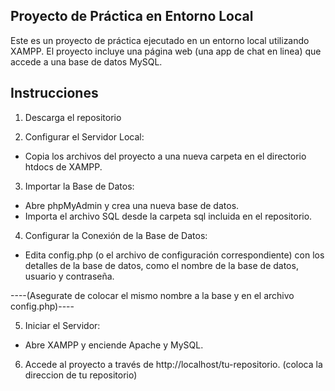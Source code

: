 ## Proyecto de Práctica en Entorno Local

Este es un proyecto de práctica ejecutado en un entorno local utilizando XAMPP.
El proyecto incluye una página web (una app de chat en linea) que accede a una base de datos MySQL.

## Instrucciones

1) Descarga el repositorio

2) Configurar el Servidor Local:
- Copia los archivos del proyecto a una nueva carpeta en el directorio htdocs de XAMPP.

3) Importar la Base de Datos:

- Abre phpMyAdmin y crea una nueva base de datos.
- Importa el archivo SQL desde la carpeta sql incluida en el repositorio.

4) Configurar la Conexión de la Base de Datos:

- Edita config.php (o el archivo de configuración correspondiente) con los detalles de la base de datos, como el nombre de la base de datos, usuario y contraseña.
  
----(Asegurate de colocar el mismo nombre a la base y en el archivo config.php)----

5) Iniciar el Servidor:

- Abre XAMPP y enciende Apache y MySQL.

6) Accede al proyecto a través de http://localhost/tu-repositorio. (coloca la direccion de tu repositorio)
